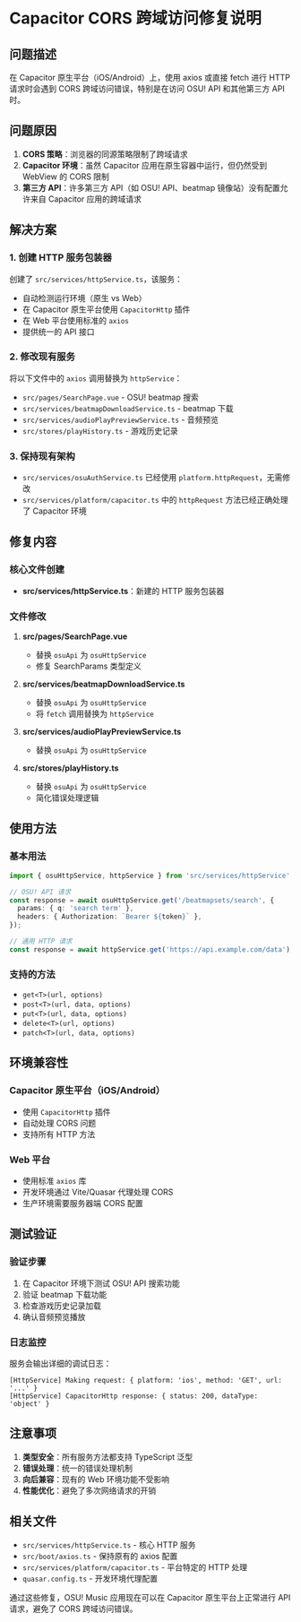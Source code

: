 # Capacitor CORS 跨域访问修复说明

## 问题描述

在 Capacitor 原生平台（iOS/Android）上，使用 axios 或直接 fetch 进行 HTTP 请求时会遇到 CORS 跨域访问错误，特别是在访问 OSU! API 和其他第三方 API 时。

## 问题原因

1. **CORS 策略**：浏览器的同源策略限制了跨域请求
2. **Capacitor 环境**：虽然 Capacitor 应用在原生容器中运行，但仍然受到 WebView 的 CORS 限制
3. **第三方 API**：许多第三方 API（如 OSU! API、beatmap 镜像站）没有配置允许来自 Capacitor 应用的跨域请求

## 解决方案

### 1. 创建 HTTP 服务包装器

创建了 `src/services/httpService.ts`，该服务：

- 自动检测运行环境（原生 vs Web）
- 在 Capacitor 原生平台使用 `CapacitorHttp` 插件
- 在 Web 平台使用标准的 `axios`
- 提供统一的 API 接口

### 2. 修改现有服务

将以下文件中的 `axios` 调用替换为 `httpService`：

- `src/pages/SearchPage.vue` - OSU! beatmap 搜索
- `src/services/beatmapDownloadService.ts` - beatmap 下载
- `src/services/audioPlayPreviewService.ts` - 音频预览
- `src/stores/playHistory.ts` - 游戏历史记录

### 3. 保持现有架构

- `src/services/osuAuthService.ts` 已经使用 `platform.httpRequest`，无需修改
- `src/services/platform/capacitor.ts` 中的 `httpRequest` 方法已经正确处理了 Capacitor 环境

## 修复内容

### 核心文件创建

- **src/services/httpService.ts**：新建的 HTTP 服务包装器

### 文件修改

1. **src/pages/SearchPage.vue**

   - 替换 `osuApi` 为 `osuHttpService`
   - 修复 SearchParams 类型定义

2. **src/services/beatmapDownloadService.ts**

   - 替换 `osuApi` 为 `osuHttpService`
   - 将 `fetch` 调用替换为 `httpService`

3. **src/services/audioPlayPreviewService.ts**

   - 替换 `osuApi` 为 `osuHttpService`

4. **src/stores/playHistory.ts**
   - 替换 `osuApi` 为 `osuHttpService`
   - 简化错误处理逻辑

## 使用方法

### 基本用法

```typescript
import { osuHttpService, httpService } from 'src/services/httpService';

// OSU! API 请求
const response = await osuHttpService.get('/beatmapsets/search', {
  params: { q: 'search term' },
  headers: { Authorization: `Bearer ${token}` },
});

// 通用 HTTP 请求
const response = await httpService.get('https://api.example.com/data');
```

### 支持的方法

- `get<T>(url, options)`
- `post<T>(url, data, options)`
- `put<T>(url, data, options)`
- `delete<T>(url, options)`
- `patch<T>(url, data, options)`

## 环境兼容性

### Capacitor 原生平台（iOS/Android）

- 使用 `CapacitorHttp` 插件
- 自动处理 CORS 问题
- 支持所有 HTTP 方法

### Web 平台

- 使用标准 `axios` 库
- 开发环境通过 Vite/Quasar 代理处理 CORS
- 生产环境需要服务器端 CORS 配置

## 测试验证

### 验证步骤

1. 在 Capacitor 环境下测试 OSU! API 搜索功能
2. 验证 beatmap 下载功能
3. 检查游戏历史记录加载
4. 确认音频预览播放

### 日志监控

服务会输出详细的调试日志：

```
[HttpService] Making request: { platform: 'ios', method: 'GET', url: '...' }
[HttpService] CapacitorHttp response: { status: 200, dataType: 'object' }
```

## 注意事项

1. **类型安全**：所有服务方法都支持 TypeScript 泛型
2. **错误处理**：统一的错误处理机制
3. **向后兼容**：现有的 Web 环境功能不受影响
4. **性能优化**：避免了多次网络请求的开销

## 相关文件

- `src/services/httpService.ts` - 核心 HTTP 服务
- `src/boot/axios.ts` - 保持原有的 axios 配置
- `src/services/platform/capacitor.ts` - 平台特定的 HTTP 处理
- `quasar.config.ts` - 开发环境代理配置

通过这些修复，OSU! Music 应用现在可以在 Capacitor 原生平台上正常进行 API 请求，避免了 CORS 跨域访问错误。
